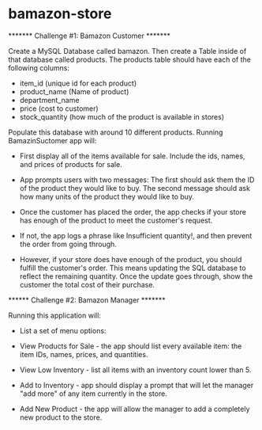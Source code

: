 # bamazon-store

******* Challenge #1: Bamazon Customer *******


Create a MySQL Database called bamazon.
Then create a Table inside of that database called products.
The products table should have each of the following columns:

* item_id (unique id for each product)
* product_name (Name of product)
* department_name
* price (cost to customer)
* stock_quantity (how much of the product is available in stores)

Populate this database with around 10 different products. 
Running BamazinSuctomer app will:

* First display all of the items available for sale. Include the ids, names, and prices of products for sale.

* App prompts users with two messages: 
The first should ask them the ID of the product they would like to buy.
The second message should ask how many units of the product they would like to buy.

* Once the customer has placed the order, the app checks if your store has enough of the product to meet the customer's request.


* If not, the app logs a phrase like Insufficient quantity!, and then prevent the order from going through.


* However, if your store does have enough of the product, you should fulfill the customer's order.
This means updating the SQL database to reflect the remaining quantity.
Once the update goes through, show the customer the total cost of their purchase.



****** Challenge #2: Bamazon Manager *******

Running this application will:

* List a set of menu options:

* View Products for Sale - the app should list every available item: the item IDs, names, prices, and quantities.

* View Low Inventory - list all items with an inventory count lower than 5.

* Add to Inventory - app should display a prompt that will let the manager "add more" of any item currently in the store.

* Add New Product - the app will allow the manager to add a completely new product to the store.








